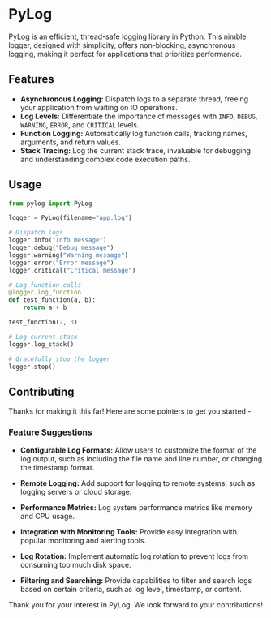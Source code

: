 # PyLog

PyLog is an efficient, thread-safe logging library in Python. This nimble logger, designed with simplicity, offers non-blocking, asynchronous logging, making it perfect for applications that prioritize performance.

## Features

- **Asynchronous Logging:** Dispatch logs to a separate thread, freeing your application from waiting on IO operations.
- **Log Levels:** Differentiate the importance of messages with `INFO`, `DEBUG`, `WARNING`, `ERROR`, and `CRITICAL` levels.
- **Function Logging:** Automatically log function calls, tracking names, arguments, and return values.
- **Stack Tracing:** Log the current stack trace, invaluable for debugging and understanding complex code execution paths.

## Usage

```python
from pylog import PyLog

logger = PyLog(filename="app.log")

# Dispatch logs
logger.info("Info message")
logger.debug("Debug message")
logger.warning("Warning message")
logger.error("Error message")
logger.critical("Critical message")

# Log function calls
@logger.log_function
def test_function(a, b):
    return a + b

test_function(2, 3)

# Log current stack
logger.log_stack()

# Gracefully stop the logger
logger.stop()
```
## Contributing
Thanks for making it this far! Here are some pointers to get you started - 

### Feature Suggestions

- **Configurable Log Formats:** Allow users to customize the format of the log output, such as including the file name and line number, or changing the timestamp format.

- **Remote Logging:** Add support for logging to remote systems, such as logging servers or cloud storage.

- **Performance Metrics:** Log system performance metrics like memory and CPU usage.

- **Integration with Monitoring Tools:** Provide easy integration with popular monitoring and alerting tools.

- **Log Rotation:** Implement automatic log rotation to prevent logs from consuming too much disk space.

- **Filtering and Searching:** Provide capabilities to filter and search logs based on certain criteria, such as log level, timestamp, or content.

Thank you for your interest in PyLog. We look forward to your contributions!
